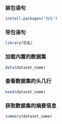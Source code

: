 ### 装包语句

```R
install.packages("包名")
```

### 导包语句

```R
library(包名) 
```

### 加载内置的数据集

```R
data(dataset_name)
```

### 查看数据集的头几行

```R
head(dataset_name)
```

### 获取数据集的摘要信息

```R
summary(dataset_name)
```

